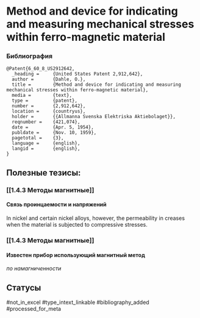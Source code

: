# Method and device for indicating and measuring mechanical stresses within ferro-magnetic material

### Библиография
```
@Patent{6_60_8_US2912642,
  _heading =     {United States Patent 2,912,642},
  author =       {Dahle, O.},
  title =        {Method and device for indicating and measuring mechanical stresses within ferro-magnetic material},
  media =        {text},
  type =         {patent},
  number =       {2,912,642},
  location =     {countryus},
  holder =       {{Allmanna Svenska Elektriska Aktiebolaget}},
  reqnumber =    {421,074},
  date =         {Apr. 5, 1954},
  publdate =     {Nov. 10, 1959},
  pagetotal =    {3},
  language =     {english},
  langid =       {english},
}
```

## Полезные тезисы:
### [[1.4.3 Методы магнитные]]
#### Связь проинцаемости и напряжений
In nickel and certain nickel alloys, however, the permeability in
creases when the material is subjected to compressive stresses.

### [[1.4.3 Методы магнитные]]
#### Известен прибор использующий магнитный метод 
_по намагниченности_

## Статусы
#not_in_excel 
#type_intext_linkable
#bibliography_added
#processed_for_meta
